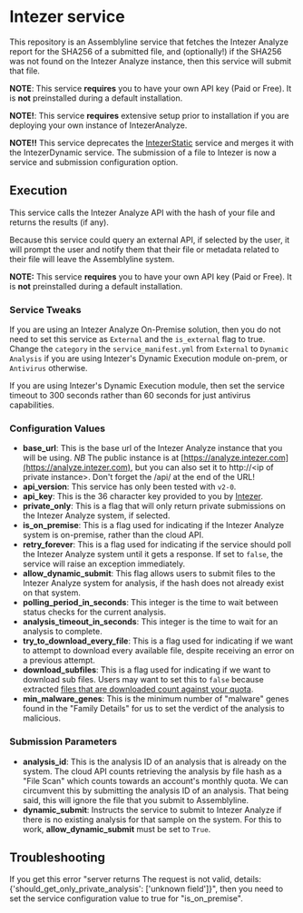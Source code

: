 # Intezer service
This repository is an Assemblyline service that fetches the Intezer Analyze report for the SHA256 of a submitted file, and (optionally!) if the SHA256 was not found on the Intezer Analyze instance, then this service will submit that file.

**NOTE**: This service **requires** you to have your own API key (Paid or Free). It is **not** preinstalled during a default installation.

**NOTE!**: This service **requires** extensive setup prior to installation if you are deploying your own instance of IntezerAnalyze.

**NOTE!!** This service deprecates the [IntezerStatic](https://github.com/CybercentreCanada/assemblyline-service-intezer-static) service and merges it with the IntezerDynamic service. The submission of a file to Intezer is now a service and submission configuration option.

## Execution

This service calls the Intezer Analyze API with the hash of your file and returns the results (if any).

Because this service could query an external API, if selected by the user, it will prompt the user and notify them that their file or metadata related to their file will leave the Assemblyline system.

**NOTE:** This service **requires** you to have your own API key (Paid or Free). It is **not** preinstalled during a default installation.

### Service Tweaks
If you are using an Intezer Analyze On-Premise solution, then you do not need to set this service as `External` and the `is_external` flag to true. Change the `category` in the `service_manifest.yml` from `External` to `Dynamic Analysis` if you are using Intezer's Dynamic Execution module on-prem, or `Antivirus` otherwise.

If you are using Intezer's Dynamic Execution module, then set the service timeout to 300 seconds rather than 60 seconds for just antivirus capabilities.

### Configuration Values
* **base_url**: This is the base url of the Intezer Analyze instance that you will be using. *NB* The public instance is at [https://analyze.intezer.com](https://analyze.intezer.com), but you can also set it to http://\<ip of private instance>. Don't forget the /api/ at the end of the URL!
* **api_version**: This service has only been tested with `v2-0`.
* **api_key**: This is the 36 character key provided to you by [Intezer](https://www.intezer.com/blog/malware-analysis/api-intezer-analyze-community/).
* **private_only**: This is a flag that will only return private submissions on the Intezer Analyze system, if selected.
* **is_on_premise**: This is a flag used for indicating if the Intezer Analyze system is on-premise, rather than the cloud API.
* **retry_forever**: This is a flag used for indicating if the service should poll the Intezer Analyze system until it gets a response. If set to `false`, the service will raise an exception immediately.
* **allow_dynamic_submit**: This flag allows users to submit files to the Intezer Analyze system for analysis, if the hash does not already exist on that system.
* **polling_period_in_seconds**: This integer is the time to wait between status checks for the current analysis.
* **analysis_timeout_in_seconds**: This integer is the time to wait for an analysis to complete.
* **try_to_download_every_file**: This is a flag used for indicating if we want to attempt to download every available file, despite receiving an error on a previous attempt.
* **download_subfiles**: This is a flag used for indicating if we want to download sub files. Users may want to set this to `false` because extracted [files that are downloaded count against your quota](https://support.intezer.com/hc/en-us/articles/360021366619-How-is-Your-Analysis-Quota-Calculated-).
* **min_malware_genes**: This is the minimum number of "malware" genes found in the "Family Details" for us to set the verdict of the analysis to malicious.

### Submission Parameters
* **analysis_id**: This is the analysis ID of an analysis that is already on the system. The cloud API counts retrieving the analysis by file hash as a "File Scan" which counts towards an account's monthly quota. We can circumvent this by submitting the analysis ID of an analysis. That being said, this will ignore the file that you submit to Assemblyline.
* **dynamic_submit**: Instructs the service to submit to Intezer Analyze if there is no existing analysis for that sample on the system. For this to work, **allow_dynamic_submit** must be set to `True`.

## Troubleshooting
If you get this error "server returns The request is not valid, details: {'should_get_only_private_analysis': ['unknown field']}", then you need to set the service configuration value to true for "is_on_premise".
